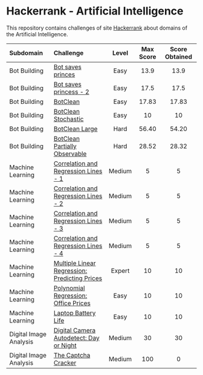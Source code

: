 # Hackerrank - Artificial Intelligence
This repository contains challenges of site [Hackerrank](https://www.hackerrank.com/domains/ai/ai-introduction) about domains of the Artificial Intelligence.

| Subdomain     | Challenge                               | Level | Max Score | Score Obtained |
| :------------ |:--------------------------------------- |:-----:|:---------:|:--------------:|
| Bot Building  | [Bot saves princes](https://github.com/Murillo/Hackerrank-Artificial-Intelligence/blob/master/Bot-Building/bot-saves-princess.py)                       | Easy  | 13.9      | 13.9           |
| Bot Building  | [Bot saves princess - 2](https://github.com/Murillo/Hackerrank-Artificial-Intelligence/blob/master/Bot-Building/bot-saves-princess-2.py)                  | Easy  | 17.5      | 17.5           |
| Bot Building  | [BotClean](https://github.com/Murillo/Hackerrank-Artificial-Intelligence/blob/master/Bot-Building/botclean.py)                                | Easy  | 17.83     | 17.83          |
| Bot Building  | [BotClean Stochastic](https://github.com/Murillo/Hackerrank-Artificial-Intelligence/blob/master/Bot-Building/botclean-stochastic.py)                     | Easy  | 10        | 10             |
| Bot Building  | [BotClean Large](https://github.com/Murillo/Hackerrank-Artificial-Intelligence/blob/master/Bot-Building/botclean-large.py)                          | Hard  | 56.40     | 54.20          |
| Bot Building  | [BotClean Partially Observable](https://github.com/Murillo/Hackerrank-Artificial-Intelligence/blob/master/Bot-Building/botclean-partially-observable.py)           | Hard  | 28.52     | 28.32          |
| Machine Learning  | [Correlation and Regression Lines - 1](https://github.com/Murillo/Hackerrank-Artificial-Intelligence/blob/master/Statistics-and-Machine-Learning/correlation-and-regression-lines-rec-1.py)              | Medium  | 5     | 5         |
| Machine Learning  | [Correlation and Regression Lines - 2](https://github.com/Murillo/Hackerrank-Artificial-Intelligence/blob/master/Statistics-and-Machine-Learning/correlation-and-regression-lines-rec-2.py)              | Medium  | 5     | 5         |
| Machine Learning  | [Correlation and Regression Lines - 3](https://github.com/Murillo/Hackerrank-Artificial-Intelligence/blob/master/Statistics-and-Machine-Learning/correlation-and-regression-lines-rec-3.py)              | Medium  | 5     | 5         |
| Machine Learning  | [Correlation and Regression Lines - 4](https://github.com/Murillo/Hackerrank-Artificial-Intelligence/blob/master/Statistics-and-Machine-Learning/correlation-and-regression-lines-rec-4.py)              | Medium  | 5     | 5         |
| Machine Learning  | [Multiple Linear Regression: Predicting Prices](https://github.com/Murillo/Hackerrank-Artificial-Intelligence/blob/master/Statistics-and-Machine-Learning/multiple-linear-regression-predicting-house-prices.py)              | Expert  | 10     | 10         |
| Machine Learning  | [Polynomial Regression: Office Prices](https://github.com/Murillo/Hackerrank-Artificial-Intelligence/blob/master/Statistics-and-Machine-Learning/polynomial-regression-office-prices.py)              | Easy  | 10     | 10         |
| Machine Learning  | [Laptop Battery Life](https://github.com/Murillo/Hackerrank-Artificial-Intelligence/blob/master/Statistics-and-Machine-Learning/laptop-battery-life.py)              | Easy  | 10     | 10         |
| Digital Image Analysis  | [Digital Camera Autodetect: Day or Night](https://github.com/Murillo/Hackerrank-Artificial-Intelligence/blob/master/Digital-Image-Analysis/digital-camera-autodetect-day-or-night.py)              | Medium  | 30     | 30         |
| Digital Image Analysis  | [The Captcha Cracker](https://github.com/Murillo/Hackerrank-Artificial-Intelligence/blob/master/Digital-Image-Analysis/the-captcha-cracker.py)              | Medium  | 100     | 0         |
